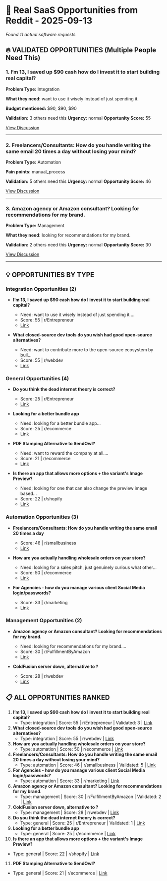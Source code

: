 # 🎯 Real SaaS Opportunities from Reddit - 2025-09-13

*Found 11 actual software requests*

## 🔥 VALIDATED OPPORTUNITIES (Multiple People Need This)

### 1. I’m 13, I saved up $90 cash how do I invest it to start building real capital?

**Problem Type:** Integration

**What they need:** want to use it wisely instead of just spending it.

**Budget mentioned:** $90, $90, $90

**Validation:** 3 others need this
**Urgency:** normal
**Opportunity Score:** 55

[View Discussion](https://reddit.com/r/Entrepreneur/comments/1nbqj9a/im_13_i_saved_up_90_cash_how_do_i_invest_it_to/)

----------------------------------------

### 2. Freelancers/Consultants: How do you handle writing the same email 20 times a day without losing your mind?

**Problem Type:** Automation

**Pain points:** manual_process

**Validation:** 5 others need this
**Urgency:** normal
**Opportunity Score:** 46

[View Discussion](https://reddit.com/r/smallbusiness/comments/1ne64ic/freelancersconsultants_how_do_you_handle_writing/)

----------------------------------------

### 3. Amazon agency or Amazon consultant? Looking for recommendations for my brand.

**Problem Type:** Management

**What they need:** looking for recommendations for my brand.

**Validation:** 2 others need this
**Urgency:** normal
**Opportunity Score:** 30

[View Discussion](https://reddit.com/r/FulfillmentByAmazon/comments/1n1hayr/amazon_agency_or_amazon_consultant_looking_for/)

----------------------------------------

## 💡 OPPORTUNITIES BY TYPE

### Integration Opportunities (2)

- **I’m 13, I saved up $90 cash how do I invest it to start building real capital?**
  - Need: want to use it wisely instead of just spending it....
  - Score: 55 | r/Entrepreneur
  - [Link](https://reddit.com/r/Entrepreneur/comments/1nbqj9a/im_13_i_saved_up_90_cash_how_do_i_invest_it_to/)

- **What closed-source dev tools do you wish had good open-source alternatives?**
  - Need: want to contribute more to the open-source ecosystem by buil...
  - Score: 55 | r/webdev
  - [Link](https://reddit.com/r/webdev/comments/1mslx4r/what_closedsource_dev_tools_do_you_wish_had_good/)

### General Opportunities (4)

- **Do you think the dead internet theory is correct?**
  - Score: 25 | r/Entrepreneur
  - [Link](https://reddit.com/r/Entrepreneur/comments/1nb6foc/do_you_think_the_dead_internet_theory_is_correct/)

- **Looking for a better bundle app**
  - Need: looking for a better bundle app...
  - Score: 25 | r/ecommerce
  - [Link](https://reddit.com/r/ecommerce/comments/1mvz9r5/looking_for_a_better_bundle_app/)

- **PDF Stamping Alternative to SendOwl?**
  - Need: want to reward the company at all....
  - Score: 21 | r/ecommerce
  - [Link](https://reddit.com/r/ecommerce/comments/1mtvwih/pdf_stamping_alternative_to_sendowl/)

- **Is there an app that allows more options + the variant's Image Preview?**
  - Need: looking for one that can also change the preview image based...
  - Score: 22 | r/shopify
  - [Link](https://reddit.com/r/shopify/comments/1n6bi42/is_there_an_app_that_allows_more_options_the/)

### Automation Opportunities (3)

- **Freelancers/Consultants: How do you handle writing the same email 20 times a day**
  - Score: 46 | r/smallbusiness
  - [Link](https://reddit.com/r/smallbusiness/comments/1ne64ic/freelancersconsultants_how_do_you_handle_writing/)

- **How are you actually handling wholesale orders on your store?**
  - Need: looking for a sales pitch, just genuinely curious what other...
  - Score: 50 | r/ecommerce
  - [Link](https://reddit.com/r/ecommerce/comments/1nd8thq/how_are_you_actually_handling_wholesale_orders_on/)

- **For Agencies - how do  you manage various client Social Media login/passwords?**
  - Score: 33 | r/marketing
  - [Link](https://reddit.com/r/marketing/comments/1n29218/for_agencies_how_do_you_manage_various_client/)

### Management Opportunities (2)

- **Amazon agency or Amazon consultant? Looking for recommendations for my brand.**
  - Need: looking for recommendations for my brand....
  - Score: 30 | r/FulfillmentByAmazon
  - [Link](https://reddit.com/r/FulfillmentByAmazon/comments/1n1hayr/amazon_agency_or_amazon_consultant_looking_for/)

- **ColdFusion server down, alternative to ?**
  - Score: 28 | r/webdev
  - [Link](https://reddit.com/r/webdev/comments/1n30o8b/coldfusion_server_down_alternative_to/)

## 📋 ALL OPPORTUNITIES RANKED

1. **I’m 13, I saved up $90 cash how do I invest it to start building real capital?**
   - Type: integration | Score: 55 | r/Entrepreneur | Validated: 3 | [Link](https://reddit.com/r/Entrepreneur/comments/1nbqj9a/im_13_i_saved_up_90_cash_how_do_i_invest_it_to/)
2. **What closed-source dev tools do you wish had good open-source alternatives?**
   - Type: integration | Score: 55 | r/webdev | [Link](https://reddit.com/r/webdev/comments/1mslx4r/what_closedsource_dev_tools_do_you_wish_had_good/)
3. **How are you actually handling wholesale orders on your store?**
   - Type: automation | Score: 50 | r/ecommerce | [Link](https://reddit.com/r/ecommerce/comments/1nd8thq/how_are_you_actually_handling_wholesale_orders_on/)
4. **Freelancers/Consultants: How do you handle writing the same email 20 times a day without losing your mind?**
   - Type: automation | Score: 46 | r/smallbusiness | Validated: 5 | [Link](https://reddit.com/r/smallbusiness/comments/1ne64ic/freelancersconsultants_how_do_you_handle_writing/)
5. **For Agencies - how do  you manage various client Social Media login/passwords?**
   - Type: automation | Score: 33 | r/marketing | [Link](https://reddit.com/r/marketing/comments/1n29218/for_agencies_how_do_you_manage_various_client/)
6. **Amazon agency or Amazon consultant? Looking for recommendations for my brand.**
   - Type: management | Score: 30 | r/FulfillmentByAmazon | Validated: 2 | [Link](https://reddit.com/r/FulfillmentByAmazon/comments/1n1hayr/amazon_agency_or_amazon_consultant_looking_for/)
7. **ColdFusion server down, alternative to ?**
   - Type: management | Score: 28 | r/webdev | [Link](https://reddit.com/r/webdev/comments/1n30o8b/coldfusion_server_down_alternative_to/)
8. **Do you think the dead internet theory is correct?**
   - Type: general | Score: 25 | r/Entrepreneur | Validated: 1 | [Link](https://reddit.com/r/Entrepreneur/comments/1nb6foc/do_you_think_the_dead_internet_theory_is_correct/)
9. **Looking for a better bundle app**
   - Type: general | Score: 25 | r/ecommerce | [Link](https://reddit.com/r/ecommerce/comments/1mvz9r5/looking_for_a_better_bundle_app/)
10. **Is there an app that allows more options + the variant's Image Preview?**
   - Type: general | Score: 22 | r/shopify | [Link](https://reddit.com/r/shopify/comments/1n6bi42/is_there_an_app_that_allows_more_options_the/)
11. **PDF Stamping Alternative to SendOwl?**
   - Type: general | Score: 21 | r/ecommerce | [Link](https://reddit.com/r/ecommerce/comments/1mtvwih/pdf_stamping_alternative_to_sendowl/)
